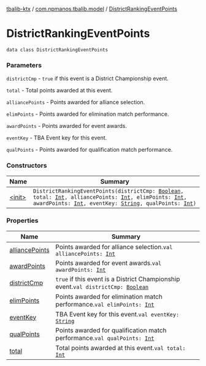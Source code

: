 [tbalib-ktx](../../index.md) / [com.npmanos.tbalib.model](../index.md) / [DistrictRankingEventPoints](./index.md)

# DistrictRankingEventPoints

`data class DistrictRankingEventPoints`

### Parameters

`districtCmp` - `true` if this event is a District Championship event.

`total` - Total points awarded at this event.

`alliancePoints` - Points awarded for alliance selection.

`elimPoints` - Points awarded for elimination match performance.

`awardPoints` - Points awarded for event awards.

`eventKey` - TBA Event key for this event.

`qualPoints` - Points awarded for qualification match performance.

### Constructors

| Name | Summary |
|---|---|
| [&lt;init&gt;](-init-.md) | `DistrictRankingEventPoints(districtCmp: `[`Boolean`](https://kotlinlang.org/api/latest/jvm/stdlib/kotlin/-boolean/index.html)`, total: `[`Int`](https://kotlinlang.org/api/latest/jvm/stdlib/kotlin/-int/index.html)`, alliancePoints: `[`Int`](https://kotlinlang.org/api/latest/jvm/stdlib/kotlin/-int/index.html)`, elimPoints: `[`Int`](https://kotlinlang.org/api/latest/jvm/stdlib/kotlin/-int/index.html)`, awardPoints: `[`Int`](https://kotlinlang.org/api/latest/jvm/stdlib/kotlin/-int/index.html)`, eventKey: `[`String`](https://kotlinlang.org/api/latest/jvm/stdlib/kotlin/-string/index.html)`, qualPoints: `[`Int`](https://kotlinlang.org/api/latest/jvm/stdlib/kotlin/-int/index.html)`)` |

### Properties

| Name | Summary |
|---|---|
| [alliancePoints](alliance-points.md) | Points awarded for alliance selection.`val alliancePoints: `[`Int`](https://kotlinlang.org/api/latest/jvm/stdlib/kotlin/-int/index.html) |
| [awardPoints](award-points.md) | Points awarded for event awards.`val awardPoints: `[`Int`](https://kotlinlang.org/api/latest/jvm/stdlib/kotlin/-int/index.html) |
| [districtCmp](district-cmp.md) | `true` if this event is a District Championship event.`val districtCmp: `[`Boolean`](https://kotlinlang.org/api/latest/jvm/stdlib/kotlin/-boolean/index.html) |
| [elimPoints](elim-points.md) | Points awarded for elimination match performance.`val elimPoints: `[`Int`](https://kotlinlang.org/api/latest/jvm/stdlib/kotlin/-int/index.html) |
| [eventKey](event-key.md) | TBA Event key for this event.`val eventKey: `[`String`](https://kotlinlang.org/api/latest/jvm/stdlib/kotlin/-string/index.html) |
| [qualPoints](qual-points.md) | Points awarded for qualification match performance.`val qualPoints: `[`Int`](https://kotlinlang.org/api/latest/jvm/stdlib/kotlin/-int/index.html) |
| [total](total.md) | Total points awarded at this event.`val total: `[`Int`](https://kotlinlang.org/api/latest/jvm/stdlib/kotlin/-int/index.html) |
